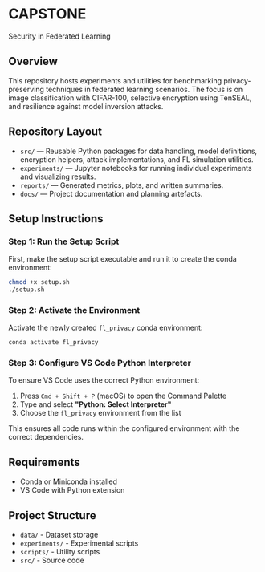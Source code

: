 # CAPSTONE
Security in Federated Learning

## Overview
This repository hosts experiments and utilities for benchmarking privacy-preserving techniques in federated learning scenarios. The focus is on image classification with CIFAR-100, selective encryption using TenSEAL, and resilience against model inversion attacks.

## Repository Layout

- `src/` — Reusable Python packages for data handling, model definitions, encryption helpers, attack implementations, and FL simulation utilities.
- `experiments/` — Jupyter notebooks for running individual experiments and visualizing results.
- `reports/` — Generated metrics, plots, and written summaries.
- `docs/` — Project documentation and planning artefacts.

## Setup Instructions

### Step 1: Run the Setup Script
First, make the setup script executable and run it to create the conda environment:

```bash
chmod +x setup.sh
./setup.sh
```

### Step 2: Activate the Environment
Activate the newly created `fl_privacy` conda environment:

```bash
conda activate fl_privacy
```

### Step 3: Configure VS Code Python Interpreter
To ensure VS Code uses the correct Python environment:

1. Press `Cmd + Shift + P` (macOS) to open the Command Palette
2. Type and select **"Python: Select Interpreter"**
3. Choose the `fl_privacy` environment from the list

This ensures all code runs within the configured environment with the correct dependencies.

## Requirements
- Conda or Miniconda installed
- VS Code with Python extension

## Project Structure
- `data/` - Dataset storage
- `experiments/` - Experimental scripts
- `scripts/` - Utility scripts
- `src/` - Source code